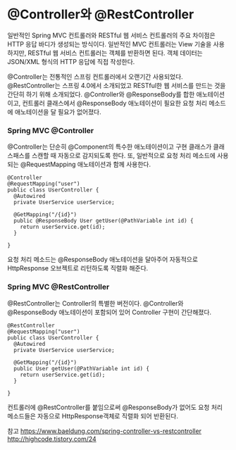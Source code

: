 # @Controller와 @RestController

일반적인 Spring MVC 컨트롤러와 RESTful 웹 서비스 컨트롤러의 주요 차이점은 HTTP 응답 바디가 생성되는 방식이다. 일반적인 MVC 컨트롤러는 View 기술을 사용하지만, RESTful 웹 서비스 컨트롤러는 객체를 반환하면 된다. 객체 데이터는 JSON/XML 형식의 HTTP 응답에 직접 작성한다.

@Controller는 전통적인 스프링 컨트롤러에서 오랜기간 사용되었다. @RestController는 스프링 4.0에서 소개되었고 RESTful한 웹 서비스를 만드는 것을 간단히 하기 위해 소개되었다. @Controller와 @ResponseBody를 합한 애노테이션이고, 컨트롤러 클래스에서 @ResponseBody 애노테이션이 필요한 요청 처리 메소드에 애노테이션을 달 필요가 없어졌다.

### Spring MVC @Controller
@Controller는 단순히 @Component의 특수한 애노테이션이고 구현 클래스가 클래스패스를 스캔할 때 자동으로 감지되도록 한다. 또, 일반적으로 요청 처리 메소드에 사용되는 @RequestMapping 애노테이션과 함께 사용한다.
```
@Controller
@RequestMapping("user")
public class UserController {
  @Autowired
  private UserService userService;

  @GetMapping("/{id}")
  public @ResponseBody User getUser(@PathVariable int id) {
    return userService.get(id);
  }

}
```
요청 처리 메소드는 @ResponseBody 애노테이션을 달아주어 자동적으로 HttpResponse 오브젝트로 리턴하도록 직렬화 해준다.

### Spring MVC @RestController
@RestController는 Controller의 특별한 버전이다. @Controller와 @ResponseBody 애노테이션이 포함되어 있어 Controller 구현이 간단해졌다.
```
@RestController
@RequestMapping("user")
public class UserController {
  @Autowired
  private UserService userService;

  @GetMapping("/{id}")
  public User getUser(@PathVariable int id) {
    return userService.get(id);
  }

}
```
컨트롤러에 @RestController를 붙임으로써 @ResponseBody가 없어도 요청 처리 메소드들은 자동으로 HttpResponse객체로 직렬화 되어 반환된다.

참고
https://www.baeldung.com/spring-controller-vs-restcontroller
http://highcode.tistory.com/24
